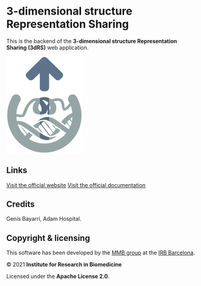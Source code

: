 # 3-dimensional structure Representation Sharing

This is the backend of the **3-dimensional structure Representation Sharing (3dRS)** web application.

<a href="https://mmb.irbbarcelona.org/3dRS"><img src="logo.png" alt="3dRS" width="200"/></a>

## Links

[Visit the official website](https://mmb.irbbarcelona.org/3dRS)
[Visit the official documentation]()

## Credits

Genís Bayarri, Adam Hospital.

## Copyright & licensing

This software has been developed by the [MMB group](https://mmb.irbbarcelona.org) at the [IRB Barcelona](https://irbbarcelona.org).

© 2021 **Institute for Research in Biomedicine**

Licensed under the **Apache License 2.0**.


